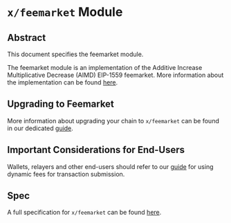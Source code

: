 # `x/feemarket` Module

## Abstract

This document specifies the feemarket module.

The feemarket module is an implementation of the Additive Increase Multiplicative Decrease (AIMD) EIP-1559
feemarket. More information about the implementation can be found [here](./x/feemarket/README.md).

## Upgrading to Feemarket

More information about upgrading your chain to `x/feemarket` can be found in our dedicated [guide](docs/UPGRADING.md).

## Important Considerations for End-Users

Wallets, relayers and other end-users should refer to our [guide](docs/INTEGRATIONS.md) for using dynamic fees for transaction submission.

## Spec

A full specification for `x/feemarket` can be found [here](./docs/SPEC.md).

